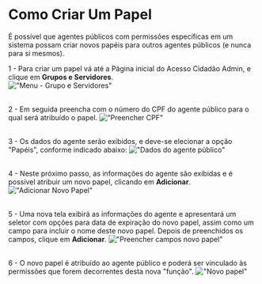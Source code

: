 # Como Criar Um Papel

É possível que agentes públicos com permissões específicas em um sistema possam criar novos papéis para outros agentes públicos (e nunca para si mesmos).  

1 - Para criar um papel vá até a Página inicial do Acesso Cidadão Admin, e clique em **Grupos e Servidores**.  
!["Menu - Grupo e Servidores"](/_images/03_papeis.png)  
&nbsp;

2 - Em seguida preencha com o número do CPF do agente público para o qual será atribuído o papel.
!["Preencher CPF"](/_images/04_papeis.png)  
&nbsp;

3 - Os dados do agente serão exibidos, e deve-se elecionar a opção "Papéis", conforme indicado abaixo:
!["Dados do agente público"](/_images/05_papeis.png)  
&nbsp;

4 - Neste próximo passo, as informações do agente são exibidas e é possível atribuir um novo papel, clicando em **Adicionar**.
!["Adicionar Novo Papel"](/_images/06_papeis.png)  
&nbsp;

5 - Uma nova tela exibirá as informações do agente e apresentará um seletor com opções para data de expiração do novo papel, assim 
como um campo para incluir o nome deste novo papel. Depois de preenchidos os campos, clique em **Adicionar**.
!["Preencher campos novo papel"](/_images/07_papeis.png)  
&nbsp;

6 - O novo papel é atribuído ao agente público e poderá ser vinculado às permissões que forem decorrentes desta nova "função".
!["Novo papel"](/_images/08_papeis.png)